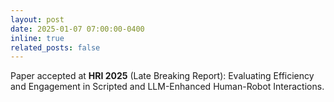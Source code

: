 ```yaml
---
layout: post
date: 2025-01-07 07:00:00-0400
inline: true
related_posts: false
---
```


Paper accepted at **HRI 2025** (Late Breaking Report): Evaluating Efficiency and Engagement in Scripted and LLM-Enhanced Human-Robot Interactions.
